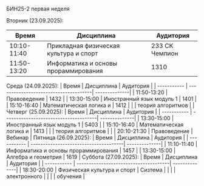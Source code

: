 БИН25-2 первая неделя

Вторник (23.09.2025):
 
| Время       | Дисциплина                            | Аудитория     |
| ----------- | --------------------------------------| ---------     |
| 10:10-11:40 | Прикладная физическая культура и спорт| 233 СК Чемпион|
| 11:50-13:20 | Информатика и основы прораммирования  | 1310          |

Среда (24.09.2025):
| Время       | Дисциплина                            | Аудитория     |
| ----------- | --------------------------------------| --------------|
| 11:50-13:20 | Правоведение                          | 1432          |
| 13:30-15:00 | Иностранный язык модуль 1             | 1401          |
| 15:10-16:40 | Математическая логика и               | 1412          |
|             | теория алгоритмов                     |               |
Четверг (25.09.2025):
| Время       | Дисциплина                            | Аудитория     |
| ----------- | --------------------------------------| --------------|
| 13:30-15:00 | Иностранный язык модуль 1             | 5403          |
| 15:10-16:40 | Математическая логика и               | 1413          |
|             | теория алгоритмов                     |               |
| 20:10-21:30 | Правоведение                          | Вебинар       |
Пятница (26.09.2025):
| Время       | Дисциплина                            | Аудитория     |
| ----------- | --------------------------------------| --------------|
| 11:10-11:40 | Информатика и основы прораммирования  | 1457          |
| 13:30-15:00 | Алгебра и геометрия                   | 1619          |
Суббота (27.09.2025):
| Время       | Дисциплина                            | Аудитория     |
| ----------- | --------------------------------------| --------------|
| 18:30-20:00 | Физическая культура и спорт           | Сизтема       |
|             |                                       | электронного  |
|             |                                       | обучения      |